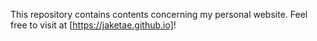 This repository contains contents concerning my personal website. Feel free to visit at [https://jaketae.github.io]!

[https://jaketae.github.io]: https://jaketae.github.io
